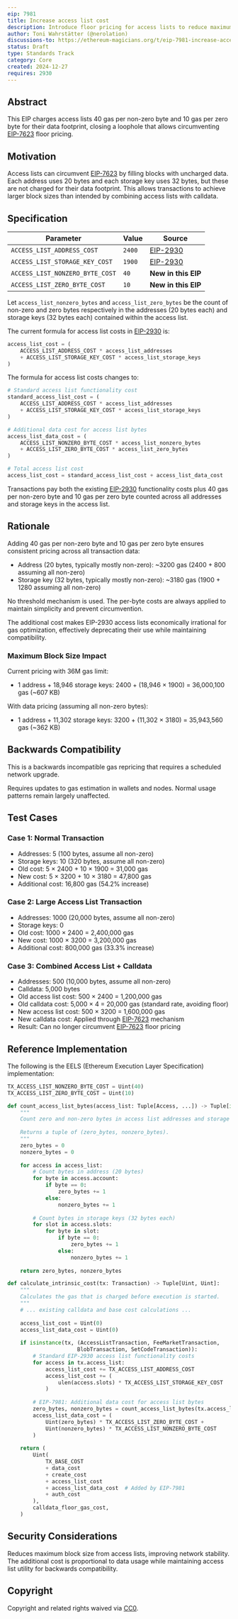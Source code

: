 ```yaml
---
eip: 7981
title: Increase access list cost
description: Introduce floor pricing for access lists to reduce maximum block size
author: Toni Wahrstätter (@nerolation)
discussions-to: https://ethereum-magicians.org/t/eip-7981-increase-access-list-cost/24680
status: Draft
type: Standards Track
category: Core
created: 2024-12-27
requires: 2930
---
```


## Abstract

This EIP charges access lists 40 gas per non-zero byte and 10 gas per zero byte for their data footprint, closing a loophole that allows circumventing [EIP-7623](./eip-7623.md) floor pricing.

## Motivation

Access lists can circumvent [EIP-7623](./eip-7623.md) by filling blocks with uncharged data. Each address uses 20 bytes and each storage key uses 32 bytes, but these are not charged for their data footprint. This allows transactions to achieve larger block sizes than intended by combining access lists with calldata.

## Specification

| Parameter                              | Value | Source |
| -------------------------------------- | ----- | ------ |
| `ACCESS_LIST_ADDRESS_COST`            | `2400` | [EIP-2930](./eip-2930.md) |
| `ACCESS_LIST_STORAGE_KEY_COST`        | `1900` | [EIP-2930](./eip-2930.md) |
| `ACCESS_LIST_NONZERO_BYTE_COST`       | `40`   | **New in this EIP** |
| `ACCESS_LIST_ZERO_BYTE_COST`          | `10`   | **New in this EIP** |

Let `access_list_nonzero_bytes` and `access_list_zero_bytes` be the count of non-zero and zero bytes respectively in the addresses (20 bytes each) and storage keys (32 bytes each) contained within the access list.


The current formula for access list costs in [EIP-2930](./eip-2930.md) is:

```python
access_list_cost = (
    ACCESS_LIST_ADDRESS_COST * access_list_addresses
    + ACCESS_LIST_STORAGE_KEY_COST * access_list_storage_keys
)
```

The formula for access list costs changes to:

```python
# Standard access list functionality cost
standard_access_list_cost = (
    ACCESS_LIST_ADDRESS_COST * access_list_addresses
    + ACCESS_LIST_STORAGE_KEY_COST * access_list_storage_keys
)

# Additional data cost for access list bytes
access_list_data_cost = (
    ACCESS_LIST_NONZERO_BYTE_COST * access_list_nonzero_bytes
    + ACCESS_LIST_ZERO_BYTE_COST * access_list_zero_bytes
)

# Total access list cost
access_list_cost = standard_access_list_cost + access_list_data_cost
```

Transactions pay both the existing [EIP-2930](./eip-2930.md) functionality costs plus 40 gas per non-zero byte and 10 gas per zero byte counted across all addresses and storage keys in the access list.

## Rationale

Adding 40 gas per non-zero byte and 10 gas per zero byte ensures consistent pricing across all transaction data:

- Address (20 bytes, typically mostly non-zero): ~3200 gas (2400 + 800 assuming all non-zero)
- Storage key (32 bytes, typically mostly non-zero): ~3180 gas (1900 + 1280 assuming all non-zero)

No threshold mechanism is used. The per-byte costs are always applied to maintain simplicity and prevent circumvention.

The additional cost makes EIP-2930 access lists economically irrational for gas optimization, effectively deprecating their use while maintaining compatibility.

### Maximum Block Size Impact

Current pricing with 36M gas limit:

- 1 address + 18,946 storage keys: 2400 + (18,946 × 1900) = 36,000,100 gas (~607 KB)

With data pricing (assuming all non-zero bytes):

- 1 address + 11,302 storage keys: 3200 + (11,302 × 3180) = 35,943,560 gas (~362 KB)

## Backwards Compatibility

This is a backwards incompatible gas repricing that requires a scheduled network upgrade.

Requires updates to gas estimation in wallets and nodes. Normal usage patterns remain largely unaffected.

## Test Cases

### Case 1: Normal Transaction

- Addresses: 5 (100 bytes, assume all non-zero)
- Storage keys: 10 (320 bytes, assume all non-zero)
- Old cost: 5 × 2400 + 10 × 1900 = 31,000 gas
- New cost: 5 × 3200 + 10 × 3180 = 47,800 gas
- Additional cost: 16,800 gas (54.2% increase)

### Case 2: Large Access List Transaction

- Addresses: 1000 (20,000 bytes, assume all non-zero)
- Storage keys: 0
- Old cost: 1000 × 2400 = 2,400,000 gas
- New cost: 1000 × 3200 = 3,200,000 gas  
- Additional cost: 800,000 gas (33.3% increase)

### Case 3: Combined Access List + Calldata

- Addresses: 500 (10,000 bytes, assume all non-zero)
- Calldata: 5,000 bytes
- Old access list cost: 500 × 2400 = 1,200,000 gas
- Old calldata cost: 5,000 × 4 = 20,000 gas (standard rate, avoiding floor)
- New access list cost: 500 × 3200 = 1,600,000 gas
- New calldata cost: Applied through [EIP-7623](./eip-7623.md) mechanism
- Result: Can no longer circumvent [EIP-7623](./eip-7623.md) floor pricing


## Reference Implementation

The following is the EELS (Ethereum Execution Layer Specification) implementation:

```python
TX_ACCESS_LIST_NONZERO_BYTE_COST = Uint(40)
TX_ACCESS_LIST_ZERO_BYTE_COST = Uint(10)

def count_access_list_bytes(access_list: Tuple[Access, ...]) -> Tuple[int, int]:
    """
    Count zero and non-zero bytes in access list addresses and storage keys.
    
    Returns a tuple of (zero_bytes, nonzero_bytes).
    """
    zero_bytes = 0
    nonzero_bytes = 0
    
    for access in access_list:
        # Count bytes in address (20 bytes)
        for byte in access.account:
            if byte == 0:
                zero_bytes += 1
            else:
                nonzero_bytes += 1
        
        # Count bytes in storage keys (32 bytes each)
        for slot in access.slots:
            for byte in slot:
                if byte == 0:
                    zero_bytes += 1
                else:
                    nonzero_bytes += 1
    
    return zero_bytes, nonzero_bytes

def calculate_intrinsic_cost(tx: Transaction) -> Tuple[Uint, Uint]:
    """
    Calculates the gas that is charged before execution is started.
    """
    # ... existing calldata and base cost calculations ...
    
    access_list_cost = Uint(0)
    access_list_data_cost = Uint(0)
    
    if isinstance(tx, (AccessListTransaction, FeeMarketTransaction, 
                      BlobTransaction, SetCodeTransaction)):
        # Standard EIP-2930 access list functionality costs
        for access in tx.access_list:
            access_list_cost += TX_ACCESS_LIST_ADDRESS_COST
            access_list_cost += (
                ulen(access.slots) * TX_ACCESS_LIST_STORAGE_KEY_COST
            )
        
        # EIP-7981: Additional data cost for access list bytes
        zero_bytes, nonzero_bytes = count_access_list_bytes(tx.access_list)
        access_list_data_cost = (
            Uint(zero_bytes) * TX_ACCESS_LIST_ZERO_BYTE_COST +
            Uint(nonzero_bytes) * TX_ACCESS_LIST_NONZERO_BYTE_COST
        )
    
    return (
        Uint(
            TX_BASE_COST
            + data_cost
            + create_cost
            + access_list_cost
            + access_list_data_cost  # Added by EIP-7981
            + auth_cost
        ),
        calldata_floor_gas_cost,
    )
```

## Security Considerations

Reduces maximum block size from access lists, improving network stability. The additional cost is proportional to data usage while maintaining access list utility for backwards compatibility.

## Copyright

Copyright and related rights waived via [CC0](../LICENSE.md).
